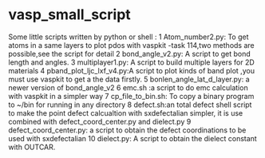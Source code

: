 # vasp_small_script
Some little scripts written by python or shell :
1 Atom_number2.py: To get atoms in a same layers to plot pdos with vaspkit -task 114,two methods are possible,see the script for detail
2 bond_angle_v2.py: A script to get bond length and angles.
3 multiplayer1.py: A script to build multiple layers for 2D materials
4 pband_plot_ljc_lxf_v4.py:A script to plot kinds of band plot ,you must use vaspkit to get a the data firstly.
5 bonlen_angle_lat_d_layer.py: a newer version of bond_angle_v2
6 emc.sh :a script to do emc calculation with vaspkit in a simpler way
7 cp_file_to_bin.sh: To copy a binary program to ~/bin for running in any directory
8 defect.sh:an total  defect shell script to make the point defect calcualtion with sxdefectalian simpler, it is use combined with defect_coord_center.py and dielect.py 
9 defect_coord_center.py: a script to obtain the defect coordinations to be used with sxdefectalian
10 dielect.py: A script to obtain the dielect constant with OUTCAR.
